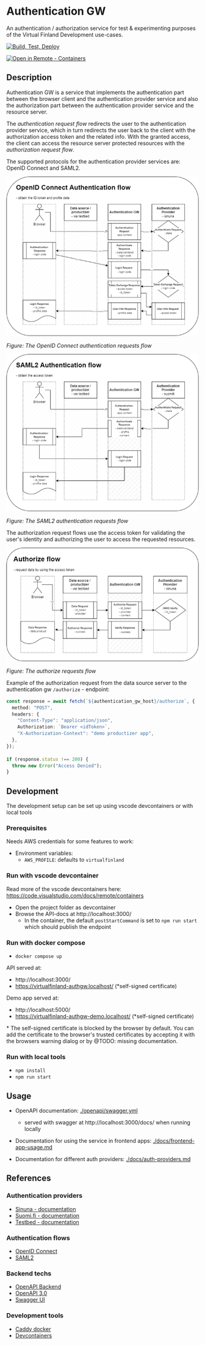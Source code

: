 # Authentication GW

An authentication / authorization service for test & experimenting purposes of the Virtual Finland Development use-cases.

[![Build, Test, Deploy](https://github.com/Virtual-Finland-Development/authentication-gw/actions/workflows/build-test-deploy.yml/badge.svg)](https://github.com/Virtual-Finland-Development/authentication-gw/actions/workflows/build-test-deploy.yml)

[![Open in Remote - Containers](https://img.shields.io/static/v1?label=Remote%20-%20Containers&message=Open&color=blue&logo=visualstudiocode)](https://vscode.dev/redirect?url=vscode://ms-vscode-remote.remote-containers/cloneInVolume?url=https://github.com/Virtual-Finland-Development/authentication-gw)

## Description

Authentication GW is a service that implements the authentication part between the browser client and the authentication provider service and also the authorization part between the authentication provider service and the resource server.

The _authentication request flow_ redirects the user to the authentication provider service, which in turn redirects the user back to the client with the authorization access token and the related info. With the granted access, the client can access the resource server protected resources with the _authorization request flow_.

The supported protocols for the authentication provider services are: OpenID Connect and SAML2.

![./docs/openid-authentication-flow.png](./docs/openid-authentication-flow.png)

_Figure: The OpenID Connect authentication requests flow_

![./docs/saml2-authentication-flow.png](./docs/saml2-authentication-flow.png)

_Figure: The SAML2 authentication requests flow_

The authorization request flows use the access token for validating the user's identity and authorizing the user to access the requested resources.

![./docs/authgw-authorize-flow.png](./docs/authgw-authorize-flow.png)

_Figure: The authorize requests flow_

Example of the authorization request from the data source server to the authentication gw `/authorize` - endpoint:

```ts
const response = await fetch(`${authentication_gw_host}/authorize`, {
  method: "POST",
  headers: {
    "Content-Type": "application/json",
    Authorization: `Bearer <idToken>`,
    "X-Authorization-Context": "demo productizer app",
  },
});

if (response.status !== 200) {
  throw new Error("Access Denied");
}
```

## Development

The development setup can be set up using vscode devcontainers or with local tools

### Prerequisites

Needs AWS credentials for some features to work:

- Environment variables:
  - `AWS_PROFILE`: defaults to `virtualfinland`

### Run with vscode devcontainer

Read more of the vscode devcontainers here: https://code.visualstudio.com/docs/remote/containers

- Open the project folder as devcontainer
- Browse the API-docs at http://localhost:3000/
  - In the container, the default `postStartCommand` is set to `npm run start` which should publish the endpoint

### Run with docker compose

- `docker compose up`

API served at:

- http://localhost:3000/
- https://virtualfinland-authgw.localhost/ (\*self-signed certificate)

Demo app served at:

- http://localhost:5000/
- https://virtualfinland-authgw-demo.localhost/ (\*self-signed certificate)

\* The self-signed certificate is blocked by the browser by default. You can add the certificate to the browser's trusted certificates by accepting it with the browsers warning dialog or by @TODO: missing documentation.

### Run with local tools

- `npm install`
- `npm run start`

## Usage

- OpenAPI documentation: [./openapi/swagger.yml](./openapi/swagger.yml)

  - served with swagger at http://localhost:3000/docs/ when running locally

- Documentation for using the service in frontend apps: [./docs/frontend-app-usage.md](docs/frontend-app-usage.md)

- Documentation for different auth providers: [./docs/auth-providers.md](docs/auth-providers.md)

## References

### Authentication providers

- [Sinuna - documentation](https://developer.sinuna.fi/integration_documentation/)
- [Suomi.fi - documentation](https://palveluhallinta.suomi.fi/en/sivut/tunnistus/kayttoonotto/kayttoonoton-vaiheet)
- [Testbed - documentation](https://ioxio.com/guides/use-login-portal-in-your-applications)

### Authentication flows

- [OpenID Connect](https://openid.net/connect/)
- [SAML2](https://en.wikipedia.org/wiki/SAML_2.0)

### Backend techs

- [OpenAPI Backend](https://github.com/anttiviljami/openapi-backend)
- [OpenAPI 3.0](https://swagger.io/specification/)
- [Swagger UI](https://github.com/sylwit/aws-serverless-swagger-ui)

### Development tools

- [Caddy docker](https://hub.docker.com/_/caddy)
- [Devcontainers](https://code.visualstudio.com/docs/remote/containers)
